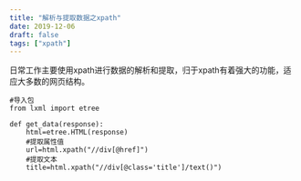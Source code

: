 ```yaml
---
title: "解析与提取数据之xpath"
date: 2019-12-06
draft: false
tags: ["xpath"]
---
```


日常工作主要使用xpath进行数据的解析和提取，归于xpath有着强大的功能，适应大多数的网页结构。

```
#导入包
from lxml import etree

def get_data(response):
    html=etree.HTML(response)
    #提取属性值
    url=html.xpath("//div[@href]")
    #提取文本
    title=html.xpath("//div[@class='title']/text()")
```